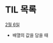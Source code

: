 # TIL 목록

[2월 6일](https://github.com/juwalove7/TIL/blob/main/2024%EB%85%84/2%EC%9B%94/2%EC%9B%94%206%EC%9D%BC.md)

- 배열의 값을 담을 때